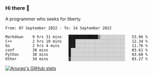 ### Hi there 👋

<!--
**shejialuo/shejialuo** is a ✨ _special_ ✨ repository because its `README.md` (this file) appears on your GitHub profile.

Here are some ideas to get you started:

- 🔭 I’m currently working on ...
- 🌱 I’m currently learning ...
- 👯 I’m looking to collaborate on ...
- 🤔 I’m looking for help with ...
- 💬 Ask me about ...
- 📫 How to reach me: ...
- 😄 Pronouns: ...
- ⚡ Fun fact: ...
-->

A programmer who seeks for liberty.

<!--START_SECTION:waka-->

```text
From: 07 September 2022 - To: 14 September 2022

Markdown    9 hrs 31 mins   █████████████▒░░░░░░░░░░░   53.96 %
C++         2 hrs 10 mins   ███░░░░░░░░░░░░░░░░░░░░░░   12.34 %
Go          2 hrs 4 mins    ███░░░░░░░░░░░░░░░░░░░░░░   11.76 %
conf        38 mins         █░░░░░░░░░░░░░░░░░░░░░░░░   03.61 %
Python      38 mins         █░░░░░░░░░░░░░░░░░░░░░░░░   03.60 %
Other       34 mins         ▓░░░░░░░░░░░░░░░░░░░░░░░░   03.27 %
```

<!--END_SECTION:waka-->

[![Anurag's GitHub stats](https://github-readme-stats.vercel.app/api?username=shejialuo&show_icons=true&theme=dracula)](https://github.com/anuraghazra/github-readme-stats)
